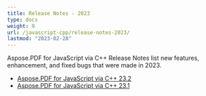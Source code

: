 ```yaml
---
title: Release Notes - 2023
type: docs
weight: 9
url: /javascript-cpp/release-notes-2023/
lastmod: "2023-02-28"
---
```

Aspose.PDF for JavaScript via C++ Release Notes list new features, enhancement, and fixed bugs that were made in 2023.

- [Aspose.PDF for JavaScript via C++ 23.2](/pdf/javascript-cpp/release-notes-2023/aspose_pdf-for-javascript-cpp-23-2-release-notes/)
- [Aspose.PDF for JavaScript via C++ 23.1](/pdf/javascript-cpp/release-notes-2023/aspose_pdf-for-javascript-cpp-23-1-release-notes/)




